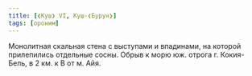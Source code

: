 ```yaml
---
title: [❮Куш❯ VI, Куш-❮Бурун❯]
tags: [ороним]
---
```


Монолитная скальная стена с выступами и впадинами, на которой прилепились
отдельные сосны. Обрыв к морю юж. отрога г. Кокия-Бель, в 2 км. к В от м. Айя.
